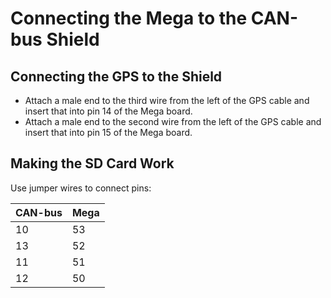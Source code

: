 # Connecting the Mega to the CAN-bus Shield

## Connecting the GPS to the Shield

- Attach a male end to the third wire from the left of the GPS cable and insert that into pin 14 of the Mega board.
- Attach a male end to the second wire from the left of the GPS cable and insert that into pin 15 of the Mega board.

## Making the SD Card Work

Use jumper wires to connect pins:

| CAN-bus | Mega |
|---|---|
|10|53|
|13|52|
|11|51|
|12|50|